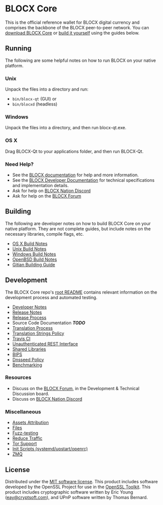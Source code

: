 BLOCX Core
==========

This is the official reference wallet for BLOCX digital currency and comprises the backbone of the BLOCX peer-to-peer network. You can [download BLOCX Core](https://www.blocx.org/downloads/) or [build it yourself](#building) using the guides below.

Running
---------------------
The following are some helpful notes on how to run BLOCX on your native platform.

### Unix

Unpack the files into a directory and run:

- `bin/blocx-qt` (GUI) or
- `bin/blocxd` (headless)

### Windows

Unpack the files into a directory, and then run blocx-qt.exe.

### OS X

Drag BLOCX-Qt to your applications folder, and then run BLOCX-Qt.

### Need Help?

* See the [BLOCX documentation](https://docs.blocx.org)
for help and more information.
* See the [BLOCX Developer Documentation](https://blocx-docs.github.io/) 
for technical specifications and implementation details.
* Ask for help on [BLOCX Nation Discord](http://blocxchat.org)
* Ask for help on the [BLOCX Forum](https://blocx.org/forum)

Building
---------------------
The following are developer notes on how to build BLOCX Core on your native platform. They are not complete guides, but include notes on the necessary libraries, compile flags, etc.

- [OS X Build Notes](build-osx.md)
- [Unix Build Notes](build-unix.md)
- [Windows Build Notes](build-windows.md)
- [OpenBSD Build Notes](build-openbsd.md)
- [Gitian Building Guide](gitian-building.md)

Development
---------------------
The BLOCX Core repo's [root README](/README.md) contains relevant information on the development process and automated testing.

- [Developer Notes](developer-notes.md)
- [Release Notes](release-notes.md)
- [Release Process](release-process.md)
- Source Code Documentation ***TODO***
- [Translation Process](translation_process.md)
- [Translation Strings Policy](translation_strings_policy.md)
- [Travis CI](travis-ci.md)
- [Unauthenticated REST Interface](REST-interface.md)
- [Shared Libraries](shared-libraries.md)
- [BIPS](bips.md)
- [Dnsseed Policy](dnsseed-policy.md)
- [Benchmarking](benchmarking.md)

### Resources
* Discuss on the [BLOCX Forum](https://blocx.org/forum), in the Development & Technical Discussion board.
* Discuss on [BLOCX Nation Discord](http://blocxchat.org)

### Miscellaneous
- [Assets Attribution](assets-attribution.md)
- [Files](files.md)
- [Fuzz-testing](fuzzing.md)
- [Reduce Traffic](reduce-traffic.md)
- [Tor Support](tor.md)
- [Init Scripts (systemd/upstart/openrc)](init.md)
- [ZMQ](zmq.md)

License
---------------------
Distributed under the [MIT software license](/COPYING).
This product includes software developed by the OpenSSL Project for use in the [OpenSSL Toolkit](https://www.openssl.org/). This product includes
cryptographic software written by Eric Young ([eay@cryptsoft.com](mailto:eay@cryptsoft.com)), and UPnP software written by Thomas Bernard.
